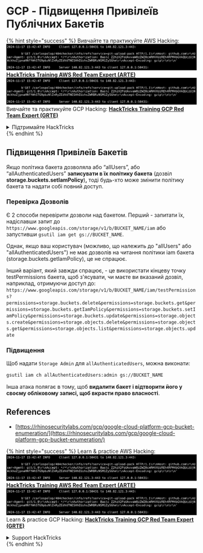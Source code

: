 # GCP - Підвищення Привілеїв Публічних Бакетів

{% hint style="success" %}
Вивчайте та практикуйте AWS Hacking:<img src="../../../../.gitbook/assets/image (1).png" alt="" data-size="line">[**HackTricks Training AWS Red Team Expert (ARTE)**](https://training.hacktricks.xyz/courses/arte)<img src="../../../../.gitbook/assets/image (1).png" alt="" data-size="line">\
Вивчайте та практикуйте GCP Hacking: <img src="../../../../.gitbook/assets/image (2).png" alt="" data-size="line">[**HackTricks Training GCP Red Team Expert (GRTE)**<img src="../../../../.gitbook/assets/image (2).png" alt="" data-size="line">](https://training.hacktricks.xyz/courses/grte)

<details>

<summary>Підтримайте HackTricks</summary>

* Перевірте [**плани підписки**](https://github.com/sponsors/carlospolop)!
* **Приєднуйтесь до** 💬 [**групи Discord**](https://discord.gg/hRep4RUj7f) або [**групи Telegram**](https://t.me/peass) або **слідкуйте** за нами в **Twitter** 🐦 [**@hacktricks\_live**](https://twitter.com/hacktricks\_live)**.**
* **Діліться хакерськими трюками, подаючи PR до** [**HackTricks**](https://github.com/carlospolop/hacktricks) та [**HackTricks Cloud**](https://github.com/carlospolop/hacktricks-cloud) репозиторіїв на GitHub.

</details>
{% endhint %}

## Підвищення Привілеїв Бакетів

Якщо політика бакета дозволяла або “allUsers”, або “allAuthenticatedUsers” **записувати в їх політику бакета** (дозвіл **storage.buckets.setIamPolicy**)**,** тоді будь-хто може змінити політику бакета та надати собі повний доступ.

### Перевірка Дозволів

Є 2 способи перевірити дозволи над бакетом. Перший - запитати їх, надіславши запит до `https://www.googleapis.com/storage/v1/b/BUCKET_NAME/iam` або запустивши `gsutil iam get gs://BUCKET_NAME`.

Однак, якщо ваш користувач (можливо, що належить до "allUsers" або "allAuthenticatedUsers") не має дозволів на читання політики iam бакета (storage.buckets.getIamPolicy), це не спрацює.

Інший варіант, який завжди спрацює, - це використати кінцеву точку testPermissions бакета, щоб з'ясувати, чи маєте ви вказаний дозвіл, наприклад, отримуючи доступ до: `https://www.googleapis.com/storage/v1/b/BUCKET_NAME/iam/testPermissions?permissions=storage.buckets.delete&permissions=storage.buckets.get&permissions=storage.buckets.getIamPolicy&permissions=storage.buckets.setIamPolicy&permissions=storage.buckets.update&permissions=storage.objects.create&permissions=storage.objects.delete&permissions=storage.objects.get&permissions=storage.objects.list&permissions=storage.objects.update`

### Підвищення

Щоб надати `Storage Admin` для `allAuthenticatedUsers`, можна виконати:
```bash
gsutil iam ch allAuthenticatedUsers:admin gs://BUCKET_NAME
```
Інша атака полягає в тому, щоб **видалити бакет і відтворити його у своєму обліковому записі, щоб вкрасти право власності**.

## References

* [https://rhinosecuritylabs.com/gcp/google-cloud-platform-gcp-bucket-enumeration/](https://rhinosecuritylabs.com/gcp/google-cloud-platform-gcp-bucket-enumeration/)

{% hint style="success" %}
Learn & practice AWS Hacking:<img src="../../../../.gitbook/assets/image (1).png" alt="" data-size="line">[**HackTricks Training AWS Red Team Expert (ARTE)**](https://training.hacktricks.xyz/courses/arte)<img src="../../../../.gitbook/assets/image (1).png" alt="" data-size="line">\
Learn & practice GCP Hacking: <img src="../../../../.gitbook/assets/image (2).png" alt="" data-size="line">[**HackTricks Training GCP Red Team Expert (GRTE)**<img src="../../../../.gitbook/assets/image (2).png" alt="" data-size="line">](https://training.hacktricks.xyz/courses/grte)

<details>

<summary>Support HackTricks</summary>

* Check the [**subscription plans**](https://github.com/sponsors/carlospolop)!
* **Join the** 💬 [**Discord group**](https://discord.gg/hRep4RUj7f) or the [**telegram group**](https://t.me/peass) or **follow** us on **Twitter** 🐦 [**@hacktricks\_live**](https://twitter.com/hacktricks\_live)**.**
* **Share hacking tricks by submitting PRs to the** [**HackTricks**](https://github.com/carlospolop/hacktricks) and [**HackTricks Cloud**](https://github.com/carlospolop/hacktricks-cloud) github repos.

</details>
{% endhint %}
